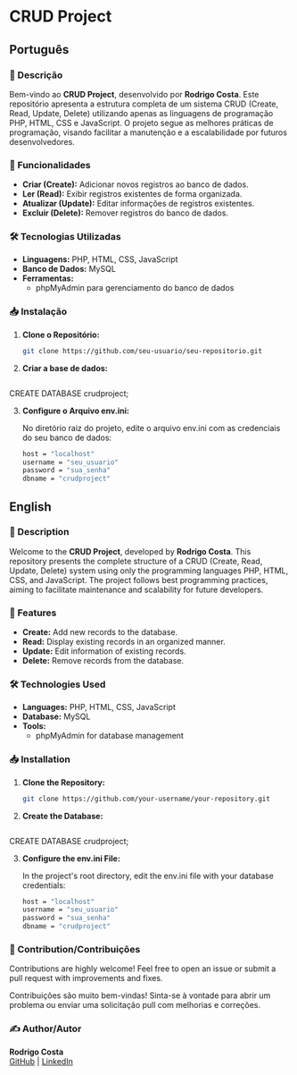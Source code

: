 # CRUD Project

## Português

### 📌 Descrição

Bem-vindo ao **CRUD Project**, desenvolvido por **Rodrigo Costa**. Este repositório apresenta a estrutura completa de um sistema CRUD (Create, Read, Update, Delete) utilizando apenas as linguagens de programação PHP, HTML, CSS e JavaScript. O projeto segue as melhores práticas de programação, visando facilitar a manutenção e a escalabilidade por futuros desenvolvedores.

### 🚀 Funcionalidades

- **Criar (Create):** Adicionar novos registros ao banco de dados.
- **Ler (Read):** Exibir registros existentes de forma organizada.
- **Atualizar (Update):** Editar informações de registros existentes.
- **Excluir (Delete):** Remover registros do banco de dados.

### 🛠 Tecnologias Utilizadas

- **Linguagens:** PHP, HTML, CSS, JavaScript
- **Banco de Dados:** MySQL
- **Ferramentas:** 
  - phpMyAdmin para gerenciamento do banco de dados

### 📥 Instalação

1. **Clone o Repositório:**

   ```bash
   git clone https://github.com/seu-usuario/seu-repositorio.git

2. **Criar a base de dados:**

   ```bash
  CREATE DATABASE crudproject;

3. **Configure o Arquivo env.ini:**

    No diretório raiz do projeto, edite o arquivo env.ini com as credenciais do seu banco de dados:

    ```bash
    host = "localhost"
    username = "seu_usuario"
    password = "sua_senha"
    dbname = "crudproject"

## English

### 📌 Description

Welcome to the **CRUD Project**, developed by **Rodrigo Costa**. This repository presents the complete structure of a CRUD (Create, Read, Update, Delete) system using only the programming languages PHP, HTML, CSS, and JavaScript. The project follows best programming practices, aiming to facilitate maintenance and scalability for future developers.

### 🚀 Features

- **Create:** Add new records to the database.
- **Read:** Display existing records in an organized manner.
- **Update:** Edit information of existing records.
- **Delete:** Remove records from the database.

### 🛠 Technologies Used

- **Languages:** PHP, HTML, CSS, JavaScript
- **Database:** MySQL
- **Tools:** 
  - phpMyAdmin for database management

### 📥 Installation

1. **Clone the Repository:**

   ```bash
   git clone https://github.com/your-username/your-repository.git

2. **Create the Database:**

   ```bash
  CREATE DATABASE crudproject;

3. **Configure the env.ini File:**

    In the project's root directory, edit the env.ini file with your database credentials:

    ```bash
    host = "localhost"
    username = "seu_usuario"
    password = "sua_senha"
    dbname = "crudproject"

### 🤝 Contribution/Contribuições

Contributions are highly welcome! Feel free to open an issue or submit a pull request with improvements and fixes.

Contribuições são muito bem-vindas! Sinta-se à vontade para abrir um problema ou enviar uma solicitação pull com melhorias e correções.

### ✍️ Author/Autor

**Rodrigo Costa**  
[GitHub](https://github.com/Rodrigo-Cn) | [LinkedIn](https://www.linkedin.com/in/rodrigo-costa-411038255/)


